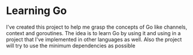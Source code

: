 # Learning Go

I've created this project to help me grasp the concepts of Go like channels, context and goroutines.
The idea is to learn Go by using it and using in a project that I've implemented in other languages as well.
Also the project will try to use the minimum dependencies as possible
